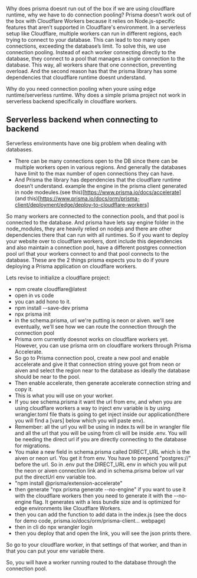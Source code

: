 Why does prisma doesnt run out of the box if we are using cloudflare runtime, why we have to do connection pooling?
Prisma doesn’t work out of the box with Cloudflare Workers because it relies on Node.js-specific features that aren’t supported in Cloudflare's environment.
In a serverless setup like Cloudflare, multiple workers can run in different regions, each trying to connect to your database. This can lead to too many open connections, exceeding the database’s limit.
To solve this, we use connection pooling. Instead of each worker connecting directly to the database, they connect to a pool that manages a single connection to the database. This way, all workers share that one connection, preventing overload.
And the second reason has that the prisma library has some dependencies that cloudflare runtime doesnt understand.

Why do you need connection pooling when youre using edge runtime/serverless runtime. Why does a simple prisma project not work in serverless backend specifically in cloudflare workers.
## Serverless backend when connecting to backend
Serverless environments have one big problem when dealing with databases. 
- There can be many connections open to the DB since there can be multiple workers open in various regions. And generally the databases have limit to the max number of open connections they can have.
- And Prisma the library has dependencies that the cloudflare runtime doesn’t understand. example the engine in the prisma client generated in node modeules.(see this)[https://www.prisma.io/docs/accelerate] (and this)[https://www.prisma.io/docs/orm/prisma-client/deployment/edge/deploy-to-cloudflare-workers]



So many workers are connected to the connection pools, and that pool is connected to the database.
And prisma have lets say engine folder in the node_modules, they are heavily relied on nodejs and there are other dependencies there that can run with all runtimes.
So if you want to deploy your website over to cloudflare workers, dont include this dependencies and also maintain a connection pool, have a different postgres connection pool url that your workers connect to and that pool connects to the database.
These are the 2 things prisma expects you to do if youre deploying a Prisma application on cloudflare workers.


Lets revise to initialize a cloudflare project:
- npm create cloudflare@latest
- open in vs code
- you can add hono to it.
- npm install --save-dev prisma
- npx prisma init
- in the schema.prisma, url we're putting is neon or aiven. we'll see eventually, we'll see how we can route the connection through the connection pool
- Prisma orm currently doesnot works on cloudflare workers yet. However, you can use prisma orm on cloudflare workers through Prisma Accelerate.
- So go to Prisma connection pool, create a new pool and enable accelerate and give it that connection string youve got from neon or aiven and select the region near to the database as ideally the database should be near to the pool.
- Then enable accelerate, then generate accelerate connection string and copy it.
- This is what you will use on your worker.
- If you see schema.prisma it want the url from env, and when you are using cloudflare workers a way to inject env variable is by using wrangler.toml file thats is going to get inject inside our application(there you will find a [vars] below which you will paste env).
- Remember: all the url you will be using in index.ts will be in wrangler file and all the url that you will be using from cli will be inside .env. You will be needing the direct url if you are directly connecting to the database for migrations.
- You make a new field in schema.prisma called DIRECT_URL which is the aiven or neon url. You get it from env. You have to prepend "postgres://" before the url. So in .env put the DIRECT_URL env in which you will put the neon or aiven connection link and in schema.prisma below url var put the directUrl env variable too.
- "npm install @prisma/extension-accelerate"
- then generate "npx prisma generate --no-engine" if you want to use it with the cloudflare workers then you need to generate it with the --no-engine flag. It generates with a less bundle size and is optimized for edge environments like Cloudflare Workers.
- then you can add the function to add data in the index.js (see the docs for demo code, prisma.io/docs/orm/prisma-client... webpage)
- then in cli do npx wrangler login
- then you deploy that and open the link, you will see the json prints there.

>
So go to your cloudflare worker, in that settings of that worker, and than in that you can put your env variable there.     
>

So, you will have a worker running routed to the database through the connection pool.



